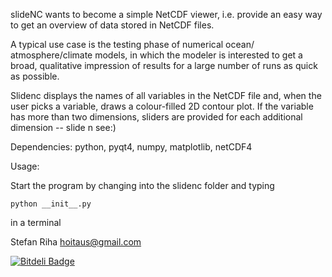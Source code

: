 slideNC wants to become a simple NetCDF viewer, i.e. provide an easy way to 
get an overview of data stored in NetCDF files. 

A typical use case is the testing phase of numerical ocean/
atmosphere/climate models, in which the modeler is interested to get a
broad, qualitative impression of results for a large number of runs
as quick as possible.

Slidenc displays the names of all variables in the NetCDF file and, 
when the user picks a variable, draws a colour-filled 2D contour plot. 
If the variable has more than two dimensions, sliders are provided for 
each additional dimension -- slide n see:)

Dependencies: python, pyqt4, numpy, matplotlib, netCDF4

Usage: 

Start the program by changing into the slidenc folder and typing

	python __init__.py
	
in a terminal


Stefan Riha  hoitaus@gmail.com




[![Bitdeli Badge](https://d2weczhvl823v0.cloudfront.net/poidl/slidenc/trend.png)](https://bitdeli.com/free "Bitdeli Badge")


